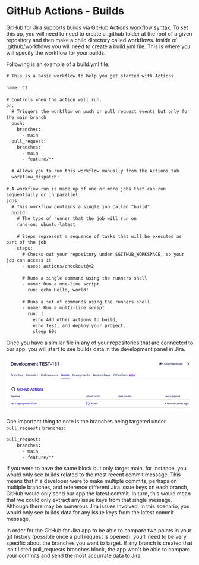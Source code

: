 # GitHub Actions - Builds

GitHub for Jira supports builds via [GitHub Actions workflow syntax](https://docs.github.com/en/actions/learn-github-actions/workflow-syntax-for-github-actions).
To set this up, you will need to need to create a .github folder at the root of a given repository and then make a child directory
called workflows. Inside of .github/workflows you will need to create a build.yml file. This is where you will specify the workflow for your builds.

Following is an example of a build.yml file:

```
# This is a basic workflow to help you get started with Actions

name: CI

# Controls when the action will run.
on:
  # Triggers the workflow on push or pull request events but only for the main branch
  push:
    branches:
      - main
  pull_request:
    branches:
      - main
      - feature/**

  # Allows you to run this workflow manually from the Actions tab
  workflow_dispatch:

# A workflow run is made up of one or more jobs that can run sequentially or in parallel
jobs:
  # This workflow contains a single job called "build"
  build:
    # The type of runner that the job will run on
    runs-on: ubuntu-latest

    # Steps represent a sequence of tasks that will be executed as part of the job
    steps:
      # Checks-out your repository under $GITHUB_WORKSPACE, so your job can access it
      - uses: actions/checkout@v2

      # Runs a single command using the runners shell
      - name: Run a one-line script
        run: echo Hello, world!

      # Runs a set of commands using the runners shell
      - name: Run a multi-line script
        run: |
          echo Add other actions to build,
          echo test, and deploy your project.
          sleep 60s
```

Once you have a similar file in any of your repositories that are connected to our app, you will start to see builds data
in the development panel in Jira.

![Builds data in Jira](./images/builds-data-jira-dev-panel.png)

One important thing to note is the branches being targeted under `pull_requests` `branches`:

```
pull_request:
    branches:
      - main
      - feature/**
```

If you were to have the same block but only target main, for instance, you would only see builds related to the most recent
commit message. This means that if a developer were to make multiple commits, perhaps on multiple branches, and
reference different Jira issue keys on each branch, GitHub would only send our app the latest commit. In turn, this
would mean that we could only extract any issue keys from that single message. Although there may be numerous Jira issues
involved, in this scenario, you would only see builds data for any issue keys from the latest commit message.

In order for the GitHub for Jira app to be able to compare two points in your git history (possible once a pull request is opened),
you'll need to be very specific about the branches you want to target. If any branch is created that isn't listed pull_requests branches
block, the app won't be able to compare your commits and send the most accurrate data to Jira.
